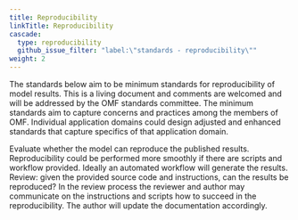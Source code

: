 ```yaml
---
title: Reproducibility
linkTitle: Reproducibility
cascade:
  type: reproducibility
  github_issue_filter: "label:\"standards - reproducibility\""
weight: 2
---
```


<div class="alert alert-warning">
The standards below aim to be minimum standards for reproducibility of model results. This is a living document and comments are welcomed and will be addressed by the OMF standards committee. The minimum standards aim to capture concerns and practices among the members of OMF. Individual application domains could design adjusted and enhanced standards that capture specifics of that application domain.
</div>

Evaluate whether the model can reproduce the published results. Reproducibility could be performed more smoothly if there are scripts and workflow provided. Ideally an automated workflow will generate the results.
Review: given the provided source code and instructions, can the results be reproduced? In the review process the reviewer and author may communicate on the instructions and scripts how to succeed in the reproducibility. The author will update the documentation accordingly.
